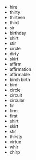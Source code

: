 - hire
- thirty
- thirteen
- third
- sir
- birthday
- shirt
- stir
- circle
- dirty
- skirt
- affirm
- affirmation
- affirmable
- birch birth
- bird
- circle
- circuit
- circular
- fir
- firm
- first
- shirt
- skirt
- stir
- thirsty
- virtue
- whir
- chirp